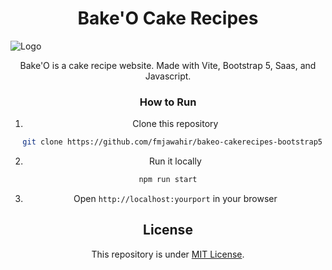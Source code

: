 <h1 align="center">Bake'O Cake Recipes</h1>

![Logo](https://blogger.googleusercontent.com/img/b/R29vZ2xl/AVvXsEi3fWA7QzBTo9ej0PxWunHfjyKTg5C5EwrLS-ulPCj8ZCeklEwr-8bqY3knBNu31RFtoR8OtrwJiJKc48dWggi-fbDmKasY4ZqHkFOY9TC_KdFIZGNy-PRxsvspjouWQMh6rZr5_32aK3niKcw7NglfV7KyjaJE2uqa1mx_jBFlJYnvORGb9slMZpDEF4_e/s515/bakeo-logo.jpg)

<p align="center">Bake'O is a cake recipe website. Made with Vite, Bootstrap 5, Saas, and Javascript.</p>
<div align="center">

### How to Run

1. Clone this repository

```bash
  git clone https://github.com/fmjawahir/bakeo-cakerecipes-bootstrap5
```

2. Run it locally

```sh
npm run start
```

3. Open `http://localhost:yourport` in your browser

## License

This repository is under [MIT License](./LICENSE).
